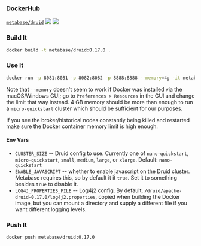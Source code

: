 ### DockerHub
[`metabase/druid`](https://hub.docker.com/repository/docker/metabase/druid)
[![](https://images.microbadger.com/badges/version/metabase/druid.svg)](https://microbadger.com/images/metabase/druid)
[![](https://images.microbadger.com/badges/image/metabase/druid.svg)](https://microbadger.com/images/metabase/druid)

### Build It

```bash
docker build -t metabase/druid:0.17.0 .
```

### Use It

```bash
docker run -p 8081:8081 -p 8082:8082 -p 8888:8888 --memory=4g -it metabase/druid:0.17.0
```

Note that `--memory` doesn't seem to work if Docker was installed via the macOS/Windows GUI; go to `Preferences > Resources`
in the GUI and change the limit that way instead. 4 GB memory should be more than enough to run a `micro-quickstart` cluster
which should be sufficient for our purposes.

If you see the broker/historical nodes constantly being killed and restarted make sure the Docker container memory limit is high enough.

#### Env Vars

*  `CLUSTER_SIZE` -- Druid config to use. Currently one of `nano-quickstart`, `micro-quickstart`, `small`, `medium`, `large`, or `xlarge`. Default: `nano-quickstart`
*  `ENABLE_JAVASCRIPT` -- whether to enable javascript on the Druid cluster. Metabase requires this, so by default it it `true`. Set it to something besides `true` to disable it.
*  `LOG4J_PROPERTIES_FILE` -- Log4j2 config. By default, `/druid/apache-druid-0.17.0/log4j2.properties`, copied when building the Docker image, but you can mount a directory and supply a different file if you want different logging levels.

### Push It

```bash
docker push metabase/druid:0.17.0
```
